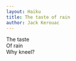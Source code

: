 ```yaml
---
layout: Haiku
title: The taste of rain
author: Jack Kerouac
---
```


The taste<br>
Of rain<br>
Why kneel?<br>
